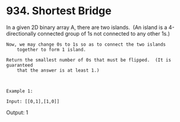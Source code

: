 # 934. Shortest Bridge

In a given 2D binary array A, there are two islands.  (An island is a
        4-directionally connected group of 1s not connected to any other 1s.)

    Now, we may change 0s to 1s so as to connect the two islands
        together to form 1 island.

    Return the smallest number of 0s that must be flipped.  (It is guaranteed
        that the answer is at least 1.)

     

    Example 1:

    Input: [[0,1],[1,0]]
Output: 1